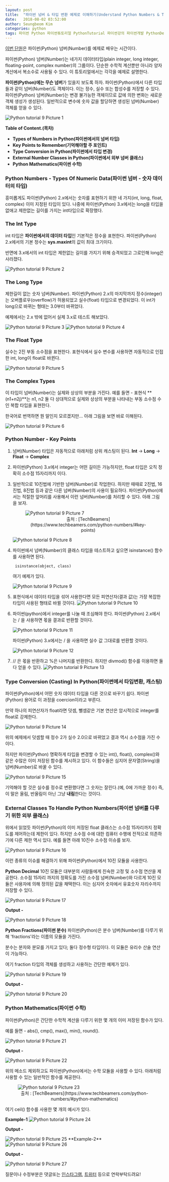 ```yaml
---
layout: post
title:  "파이썬 넘버 & 타입 변환 예제로 이해하기(Understand Python Numbers & Type Conversion With Examples)"
date:   2018-08-02 03:52:00
author: Seungbeom Kim
categories: python
tags: 파이썬 Python 파이썬튜토리얼 PythonTutorial 파이썬강의 파이썬개발 PythonDevelopment 파이썬이란 파이썬넘버 PythonNumber Number 파이썬데이터타입 PythonDataType
---
```


[이번 단원](https://www.techbeamers.com/python-numbers/)은 파이썬(Python) 넘버(Number)를 예제로 배우는 시간이다.

파이썬(Python) 넘버(Number)는 네가지 데이터타입(plain integer, long integer, floating-point, complex number)의 그룹이다. 단순한 수학적 계산뿐만 아니라 양자 계산에서 복소수로 사용될 수 있다. 이 튜토리얼에서는 각각을 예제로 설명한다.

**파이썬(Python)에는 무슨 넘버**가 있을지 보도록 하자. 파이썬(Python)에서 다른 타입들과 같이 넘버(Number)도 객체이다. 이는 정수, 실수 또는 합성수를 저장할 수 있다. 파이썬(Python) 넘버(Number)는 변경 불가능한 객체이므로 값에 의한 변화는 새로운 객체 생성가 생성된다. 일반적으로 변수에 숫자 값을 할당하면 생성된 넘버(Number) 객체를 얻을 수 있다.

<img src="{{ site.baseurl }}/assets/python/python_tutorial_9_1.png" title="Python tutorial 9 Picture 1" class="post-image">

**Table of Content.(목차)**

- **Types of Numbers in Python(파이썬에서의 넘버 타입)**
- **Key Points to Remember(기억해야할 주 포인트)**
- **Type Conversion in Python(파이썬에서 타입 변경)**
- **External Number Classes in Python(파이썬에서 외부 넘버 클래스)**
- **Python Mathematics(파이썬 수학)**

### Python Numbers - Types Of Numeric Data(파이썬 넘버 - 숫자 데이터의 타입)
흥미롭게도 파이썬(Python) 2.x에서는 숫자를 표현하기 위한 네 가지(int, long, float, complex) 이미 지정된 타입이 있다. 나중에 파이썬(Python) 3.x에서는 long을 타입을 없애고 제한없는 길이를 가지는 int타입으로 확장했다.

### The Int Type
int 타입은 **파이썬에서의 데이터 타입**인 기본적은 정수을 표현한다. 파이썬(Python) 2.x에서의 기본 정수는 **sys.maxint**의 값이 최대 크기이다.

반면에 3.x에서의 int 타입은 제한없는 길이를 가지기 위해 승격되었고 그로인해 long은 사라졌다.

<img src="{{ site.baseurl }}/assets/python/python_tutorial_9_2.png" title="Python tutorial 9 Picture 2" class="post-image">

### The Long Type
제한길이 없는 숫자 넘버(Number). 파이썬(Python) 2.x의 마지막까지 정수(integer)는 오버플로우(overflow)가 허용되었고 실수(float) 타입으로 변경되었다. 이 int가 long으로 바뀌는 형태는 3.0부터 바뀌었다.

예제에서는 2.x 밖에 없어서 실제 3.x로 테스트 해보았다.

<img src="{{ site.baseurl }}/assets/python/python_tutorial_9_3.png" title="Python tutorial 9 Picture 3" class="post-image">
<img src="{{ site.baseurl }}/assets/python/python_tutorial_9_4.png" title="Python tutorial 9 Picture 4" class="post-image">

### The Float Type
실수는 2진 부동 소수점을 표현한다. 표현식에서 실수 변수를 사용하면 자동적으로 인접한 int, long이 float로 바뀐다.

<img src="{{ site.baseurl }}/assets/python/python_tutorial_9_5.png" title="Python tutorial 9 Picture 5" class="post-image">

### The Complex Types
이 타입이 넘버(Number)는 실제와 상상의 부분을 가진다. 예를 들면 - 표현식 **(n1+n2j)**는 n1, n2 둘 다 상대적으로 실제와 상상의 부분을 나타내는 부동 소수점 수인 복합 타입을 표현한다.

한국어로 번역하면 뭔 말인지 모르겠지만... 아래 그림을 보면 바로 이해된다.

<img src="{{ site.baseurl }}/assets/python/python_tutorial_9_6.png" title="Python tutorial 9 Picture 6" class="post-image">

### Python Number - Key Points
1. 넘버(Number) 타입은 자동적으로 아래처럼 상위 캐스팅이 된다.
    **Int** -> **Long** -> **Float** -> **Complex**
2. 파이썬(Python) 3.x에서 integer는 어떤 길이든 가능하지만, float 타입은 오직 정확히 소수점 15자리까지 이다.
3. 일반적으로 10진법에 기반한 넘버(Number)로 작업한다. 하지만 때때로 2진법, 16진법, 8진법 등과 같은 다른 넘버(Number)의 사용이 필요하다.
    파이썬(Python)에서는 적절한 앞머리를 사용해서 이런 넘버(Number)를 처리할 수 있다. 아래 그림을 보자.

    <figure>
    <img src="{{ site.baseurl }}/assets/python/python_tutorial_9_7.png" title="Python tutorial 9 Picture 7" class="post-image">
    <figcaption style="text-align: center;">출처 : [TechBeamers](https://www.techbeamers.com/python-numbers/#key-points)</figcaption>
    </figure>

    <img src="{{ site.baseurl }}/assets/python/python_tutorial_9_8.png" title="Python tutorial 9 Picture 8" class="post-image">

4. 파이썬에서 넘버(Number)의 클래스 타입을 테스트하고 싶으면 isinstance() 함수를 사용하면 된다.

        isinstance(object, class)

    여기 예제가 있다.

    <img src="{{ site.baseurl }}/assets/python/python_tutorial_9_9.png" title="Python tutorial 9 Picture 9" class="post-image">
5. 표현식에서 데이터 타입을 섞어 사용한다면 모든 피연산자(결과 값)는 가장 복잡한 타입이 사용된 형태로 바뀔 것이다.
    <img src="{{ site.baseurl }}/assets/python/python_tutorial_9_10.png" title="Python tutorial 9 Picture 10" class="post-image">
6. 파이썬(python)에서 integer를 나눌 때 조심해야 한다.
    파이썬(Python) 2.x에서는 / 을 사용하면 몫을 결과로 반환할 것이다.

    <img src="{{ site.baseurl }}/assets/python/python_tutorial_9_11.png" title="Python tutorial 9 Picture 11" class="post-image">

    파이썬(Python) 3.x에서는 / 을 사용하면 실수 값 그대로를 반환할 것이다.

    <img src="{{ site.baseurl }}/assets/python/python_tutorial_9_12.png" title="Python tutorial 9 Picture 12" class="post-image">

7. // 은 몫을 반환하고 %은 나머지를 반환한다. 하지만 divmod() 함수를 이용하면 둘 다 얻을 수 있다.
    <img src="{{ site.baseurl }}/assets/python/python_tutorial_9_13.png" title="Python tutorial 9 Picture 13" class="post-image">

### Type Conversion (Casting) In Python(파이썬에서 타입변환, 캐스팅)
파이썬(Python)에서 어떤 숫자 데이터 타입을 다른 것으로 바꾸기 쉽다. 파이썬(Python) 용어로 이 과정을 coercion이라고 부른다.

만약 하나의 피연산자가 float라면 덧셈, 뺄셈같은 기본 연산은 암시적으로 integer를 float로 강제한다.

<img src="{{ site.baseurl }}/assets/python/python_tutorial_9_14.png" title="Python tutorial 9 Picture 14" class="post-image">

위의 예제에서 덧셈할 때 정수 2가 실수 2.0으로 바뀌었고 결과 역시 소수점을 가진 수이다.

하지만 파이썬(Python) 명확하게 타입을 변경할 수 있는 int(), float(), complex()와 같은 수많은 이미 저장된 함수를 제시하고 있다. 이 함수들은 심지어 문자열(String)을 넘버(Number)로 바꿀 수 있다.

<img src="{{ site.baseurl }}/assets/python/python_tutorial_9_15.png" title="Python tutorial 9 Picture 15" class="post-image">

기억해야 할 것은 실수를 정수로 변환했다면 그 숫자는 잘린다.(예, 0에 가까운 정수) 즉, 이 말은 올림, 반올림이 아닌 그냥 **내림**한다는 것이다.

### External Classes To Handle Python Numbers(파이썬 넘버를 다루기 위한 외부 클래스)
위에서 읽었듯 파이썬(Python)의 이미 저장된 float 클래스는 소수점 15자리까지 정확도를 제어하는데 제한이 있다. 하지만 소수점 수에 대한 컴퓨터 수행에 전적으로 의존하기에 다른 제한 역시 있다. 예를 들면 아래 10진수 소수점 이슈를 보자.

<img src="{{ site.baseurl }}/assets/python/python_tutorial_9_16.png" title="Python tutorial 9 Picture 16" class="post-image">

이런 종류의 이슈를 해결하기 위해 파이썬(Python)에서 10진 모듈을 사용한다.

**Python Decimal**
10진 모듈은 대부분의 사람들에게 친숙한 고정 및 소수점 연산을 제공한다. 소수점 15자리 까지의 정확도를 가진 소수점 넘버(Number)와 다르게 10진 모듈은 사용자에 의해 정의된 값을 채택한다. 이는 심지어 숫자에서 유효숫자 자리수까지 저장할 수 있다.

<img src="{{ site.baseurl }}/assets/python/python_tutorial_9_17.png" title="Python tutorial 9 Picture 17" class="post-image">

**Output -**

<img src="{{ site.baseurl }}/assets/python/python_tutorial_9_18.png" title="Python tutorial 9 Picture 18" class="post-image">

**Python Fractions(파이썬 분수)**
파이썬(Python)은 분수 넘버(Number)를 다루기 위해 'fractions'라는 이름의 모듈을 가진다.

분수는 분자와 분모를 가지고 있다; 둘다 정수형 타입이다. 이 모듈은 유리수 산술 연산이 가능하다.

여기 fraction 타입의 객체를 생성하고 사용하는 간단한 예제가 있다.

<img src="{{ site.baseurl }}/assets/python/python_tutorial_9_19.png" title="Python tutorial 9 Picture 19" class="post-image">

**Output -**

<img src="{{ site.baseurl }}/assets/python/python_tutorial_9_20.png" title="Python tutorial 9 Picture 20" class="post-image">

### Python Mathematics(파이썬 수학)
파이썬(Python)은 간단한 수학적 계산을 다루기 위한 몇 개의 이미 저장된 함수가 있다.

예를 들면 - abs(), cmp(), max(), min(), round().

<img src="{{ site.baseurl }}/assets/python/python_tutorial_9_21.png" title="Python tutorial 9 Picture 21" class="post-image">

**Output -**

<img src="{{ site.baseurl }}/assets/python/python_tutorial_9_22.png" title="Python tutorial 9 Picture 22" class="post-image">

위의 메소드 제외하고도 파이썬(Python)에서는 수학 모듈을 사용할 수 있다. 아래처럼 사용할 수 있는 일반적인 함수를 제공한다.

<figure>
<img src="{{ site.baseurl }}/assets/python/python_tutorial_9_23.png" title="Python tutorial 9 Picture 23" class="post-image">
<figcaption style="text-align: center;">출처 : [TechBeamers](https://www.techbeamers.com/python-numbers/#python-mathematics)</figcaption>
</figure>

여기 ceil() 함수를 사용한 몇 개의 예시가 있다.

**Example-1**
<img src="{{ site.baseurl }}/assets/python/python_tutorial_9_24.png" title="Python tutorial 9 Picture 24" class="post-image">

**Output -**

<img src="{{ site.baseurl }}/assets/python/python_tutorial_9_25.png" title="Python tutorial 9 Picture 25" class="post-image">
**Example-2**
<img src="{{ site.baseurl }}/assets/python/python_tutorial_9_26.png" title="Python tutorial 9 Picture 26" class="post-image">

**Output -**

<img src="{{ site.baseurl }}/assets/python/python_tutorial_9_27.png" title="Python tutorial 9 Picture 27" class="post-image">

질문이나 수정부분은 댓글또는 [인스타그램](https://www.instagram.com/monseungmon/), [트위터](https://twitter.com/kim_seungbeom) 등으로 연락부탁드려요!
